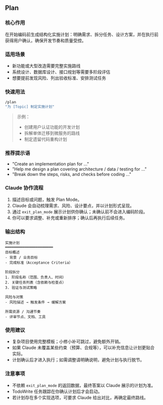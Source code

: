 ## Plan

### 核心作用
在开始编码前生成结构化实施计划：明确需求、拆分任务、设计方案，并在执行前获得用户确认，确保开发节奏和质量受控。

### 适用场景
- 新功能或大型改造需要完整实施路线
- 系统设计、数据库设计、接口规划等需要多阶段评估
- 想要提前发现风险、列出验收标准、安排测试任务

### 快速用法
```bash
/plan
"为 [Topic] 制定实施计划"
```

> 示例：
> - 创建用户认证功能的开发计划
> - 拆解单体迁移到微服务的路线
> - 制定遗留代码重构计划

### 推荐提示语
- "Create an implementation plan for ..."
- "Help me design a plan covering architecture / data / testing for ..."
- "Break down the steps, risks, and checks before coding ..."

### Claude 协作流程
1. 描述目标或问题，触发 Plan Mode。
2. Claude 会自动梳理需求、风险、设计要点，并以计划形式呈现。
3. 通过 `exit_plan_mode` 展示计划供你确认；未确认前不会进入编码阶段。
4. 你可以要求调整、补充或重新排序；确认后再执行后续任务。

### 输出结构
```
实施计划
━━━━━━━━━━━━━━━━━━━━━━
目标概述
- 背景 / 业务目标
- 完成标准（Acceptance Criteria）

阶段拆分
1. 阶段名称（范围、负责人、时间）
2. 关键任务列表（含依赖与检查点）
3. 验证与测试策略

风险与对策
- 风险描述 → 触发条件 → 缓解方案

所需资源 / 沟通节奏
- 评审节点、文档、工具
```

### 使用建议
- 复杂项目使用完整模板；小修小补可跳过，避免额外开销。
- 如果 Claude 未覆盖某些约束（预算、合规等），可以补充信息让计划更贴合实际。
- 计划确认后才进入执行；如需调整请明确说明，避免计划与执行脱节。

### 注意事项
- 不依赖 `exit_plan_mode` 的返回数据，最终答案以 Claude 展示的计划为准。
- TodoWrite 任务跟踪在你确认计划后才会启动。
- 若计划存在多个实现选项，可要求 Claude 给出对比，再确定最终路线。
